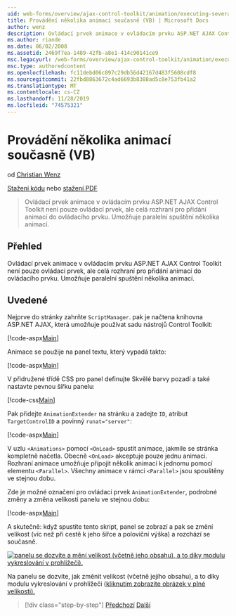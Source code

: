 ```yaml
---
uid: web-forms/overview/ajax-control-toolkit/animation/executing-several-animations-at-the-same-time-vb
title: Provádění několika animací současně (VB) | Microsoft Docs
author: wenz
description: Ovládací prvek animace v ovládacím prvku ASP.NET AJAX Control Toolkit není pouze ovládací prvek, ale celá rozhraní pro přidání animací do ovládacího prvku. Umožňuje spustit sever...
ms.author: riande
ms.date: 06/02/2008
ms.assetid: 2469f7ea-1489-42fb-a8e1-414c90141ce9
msc.legacyurl: /web-forms/overview/ajax-control-toolkit/animation/executing-several-animations-at-the-same-time-vb
msc.type: authoredcontent
ms.openlocfilehash: fc11debd06c897c29db56d42167d483f5608cdf8
ms.sourcegitcommit: 22fbd8863672c4ad6693b8388ad5c8e753fb41a2
ms.translationtype: MT
ms.contentlocale: cs-CZ
ms.lasthandoff: 11/28/2019
ms.locfileid: "74575321"
---
```

# <a name="executing-several-animations-at-the-same-time-vb"></a>Provádění několika animací současně (VB)

od [Christian Wenz](https://github.com/wenz)

[Stažení kódu](https://download.microsoft.com/download/f/9/a/f9a26acd-8df4-4484-8a18-199e4598f411/Animation2.vb.zip) nebo [stažení PDF](https://download.microsoft.com/download/6/7/1/6718d452-ff89-4d3f-a90e-c74ec2d636a3/animation2VB.pdf)

> Ovládací prvek animace v ovládacím prvku ASP.NET AJAX Control Toolkit není pouze ovládací prvek, ale celá rozhraní pro přidání animací do ovládacího prvku. Umožňuje paralelní spuštění několika animací.

## <a name="overview"></a>Přehled

Ovládací prvek animace v ovládacím prvku ASP.NET AJAX Control Toolkit není pouze ovládací prvek, ale celá rozhraní pro přidání animací do ovládacího prvku. Umožňuje paralelní spuštění několika animací.

## <a name="steps"></a>Uvedené

Nejprve do stránky zahrňte `ScriptManager`. pak je načtena knihovna ASP.NET AJAX, která umožňuje používat sadu nástrojů Control Toolkit:

[!code-aspx[Main](executing-several-animations-at-the-same-time-vb/samples/sample1.aspx)]

Animace se použije na panel textu, který vypadá takto:

[!code-aspx[Main](executing-several-animations-at-the-same-time-vb/samples/sample2.aspx)]

V přidružené třídě CSS pro panel definujte Skvělé barvy pozadí a také nastavte pevnou šířku panelu:

[!code-css[Main](executing-several-animations-at-the-same-time-vb/samples/sample3.css)]

Pak přidejte `AnimationExtender` na stránku a zadejte `ID`, atribut `TargetControlID` a povinný `runat="server"`:

[!code-aspx[Main](executing-several-animations-at-the-same-time-vb/samples/sample4.aspx)]

V uzlu `<Animations>` pomocí `<OnLoad>` spustit animace, jakmile se stránka kompletně načetla. Obecně `<OnLoad>` akceptuje pouze jednu animaci. Rozhraní animace umožňuje připojit několik animací k jednomu pomocí elementu `<Parallel>`. Všechny animace v rámci `<Parallel>` jsou spouštěny ve stejnou dobu.

Zde je možné označení pro ovládací prvek `AnimationExtender`, podrobné změny a změna velikosti panelu ve stejnou dobu:

[!code-aspx[Main](executing-several-animations-at-the-same-time-vb/samples/sample5.aspx)]

A skutečně: když spustíte tento skript, panel se zobrazí a pak se změní velikost (víc než při cestě k jeho šířce a poloviční výška) a rozchází se současně.

[![panelu se dozvíte a mění velikost (včetně jeho obsahu), a to díky modulu vykreslování v prohlížeči).](executing-several-animations-at-the-same-time-vb/_static/image2.png)](executing-several-animations-at-the-same-time-vb/_static/image1.png)

Na panelu se dozvíte, jak změnit velikost (včetně jejího obsahu), a to díky modulu vykreslování v prohlížeči ([kliknutím zobrazíte obrázek v plné velikosti).](executing-several-animations-at-the-same-time-vb/_static/image3.png)

> [!div class="step-by-step"]
> [Předchozí](adding-animation-to-a-control-vb.md)
> [Další](executing-several-animations-after-each-other-vb.md)
